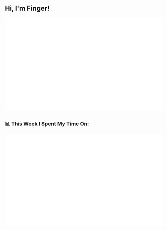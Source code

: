<h2> Hi, I'm Finger!</h2>

<img align="right" src="https://raw.githubusercontent.com/spianmo/github-stats/master/generated/overview.svg#gh-light-mode-only">

<!-- <img align="right" height="160em" src="https://github-readme-stats-eight-theta.vercel.app/api/top-langs/?username=spianmo&layout=compact&langs_count=8&theme=algolia"/>	 -->
	
```go
package main

type Me struct {
	Name   string
	Job    string
	Code   string
	Skills string
}

func main() {
	me := &Me{
		Name:   "Finger",
		Job:    "Client-side Engineer",
		Code:   "Java and C++ and Others",
		Skills: "Android Security NLP ^o^",
	}
	_ = me
}
```


<h3>📊 This Week I Spent My Time On:</h3>
<img align='right' src="https://raw.githubusercontent.com/spianmo/github-stats/master/generated/languages.svg#gh-light-mode-only">

<!--START_SECTION:waka-->

```txt
Java                   10 hrs 36 mins  ██████████████▒░░░░░░░░░░   56.78 %
C++                    2 hrs 16 mins   ███░░░░░░░░░░░░░░░░░░░░░░   12.17 %
Vue.js                 1 hr 28 mins    ██░░░░░░░░░░░░░░░░░░░░░░░   07.89 %
XML                    46 mins         █░░░░░░░░░░░░░░░░░░░░░░░░   04.14 %
ObjectiveC             38 mins         █░░░░░░░░░░░░░░░░░░░░░░░░   03.43 %
```

<!--END_SECTION:waka-->
